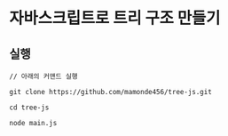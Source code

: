 # 자바스크립트로 트리 구조 만들기

## 실행

```
// 아래의 커맨드 실행

git clone https://github.com/mamonde456/tree-js.git

cd tree-js

node main.js

```
